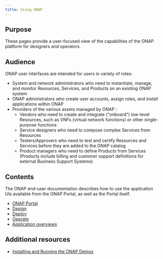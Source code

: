```yaml
---
title: Using ONAP
---
```


## Purpose
These pages provide a user-focused view of the capabilities of the ONAP platform for designers and operators.

## Audience
ONAP user interfaces are intended for users in variety of roles:
* System and network administrators who need to instantiate, manage, and monitor Resources, Services, and Products on an existing ONAP system
* ONAP administrators who create user accounts, assign roles, and install applications within ONAP
* Providers of the various assets managed by ONAP :
  * Vendors who need to create and integrate ("onboard") low-level Resources, such as VNFs (virtual network functions) or other single-purpose functions
  * Service designers who need to compose complex Services from Resources
  * Testers/Approvers who need to test and certify Resources and Services before they are added to the ONAP catalog
  * Product managers who need to define Products from Services (Products include billing and customer support definitions for external Business Support Systems)
  
## Contents
The ONAP end-user documentation describes how to use the application UIs available from the ONAP Portal, as well as the Portal itself. 
* [ONAP Portal](/docs/concepts/add/portal/)
* [Design](/docs/concepts/add/design/)
* [Deploy](/docs/concepts/add/deploy/)
* [Operate](/docs/concepts/add/operate/)
* [Application overviews](/docs/concepts/add/overview/)

## Additional resources
* [Installing and Running the ONAP Demos](/docs/concepts/add/demo/)

